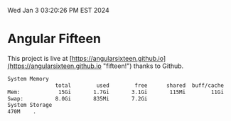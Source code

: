 Wed Jan  3 03:20:26 PM EST 2024

# Angular Fifteen


This project is live at [https://angularsixteen.github.io](https://angularsixteen.github.io "fifteen!") thanks to Github.

```bash
System Memory
               total        used        free      shared  buff/cache   available
Mem:            15Gi       1.7Gi       3.1Gi       115Mi        11Gi        13Gi
Swap:          8.0Gi       835Mi       7.2Gi
System Storage
470M	.
